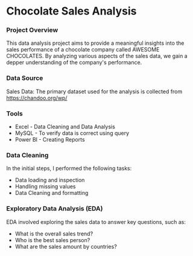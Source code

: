 # Chocolate Sales Analysis

### Project Overview

This data analysis project aims to provide a meaningful insights into the sales performance of a chocolate company called AWESOME CHOCOLATES. By analyzing various aspects of the sales data, we gain a depper understanding of the company's performance.

### Data Source 

Sales Data: The primary dataset used for the analysis is collected from https://chandoo.org/wp/ 

### Tools

- Excel - Data Cleaning and Data Analysis
- MySQL - To verify data is correct using query 
- Power BI - Creating Reports

### Data Cleaning 

In the initial steps, I performed the following tasks:
- Data loading and inspection
- Handling missing values
- Data Cleaning and formatting


### Exploratory Data Analysis (EDA)

EDA involved exploring the sales data to answer key questions, such as:
- What is the overall sales trend?
- Who is the best sales person?
- What are the sales amount by countries?
